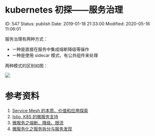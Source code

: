 # kubernetes 初探——服务治理


ID: 547
Status: publish
Date: 2019-01-18 21:33:00
Modified: 2020-05-16 11:06:01


服务治理有两种方式：

- 一种是直接在服务中集成熔断降级等操作
- 一种是使用 sidecar 模式，有公共组件来处理

两种模式的区别如图：

![](https://ws1.sinaimg.cn/large/006tNc79ly1fzbu3a41c3j30gw09jabr.jpg)

# 参考资料

1. [Service Mesh 的本质、价值和应用探索 ](https://mp.weixin.qq.com/s/1zAxecTzeZToaWFymeY-sw)
2. [Istio, K8S 的微服务支持](https://www.kubernetes.org.cn/2350.html)
3. [微服务之熔断、降级、限流](https://blog.csdn.net/aa1215018028/article/details/81700796)
4. [微服务化之服务拆分与服务发现](https://mp.weixin.qq.com/s?__biz=MzI1NzYzODk4OQ==&mid=2247484925&idx=1&sn=5c15ba98fb03a2a0d9c823136f34e162)